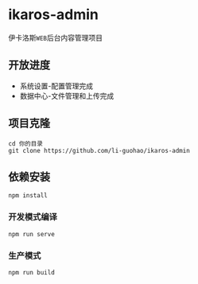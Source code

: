 # ikaros-admin
伊卡洛斯`WEB`后台内容管理项目

## 开放进度
- 系统设置-配置管理完成
- 数据中心-文件管理和上传完成

## 项目克隆
```
cd 你的目录
git clone https://github.com/li-guohao/ikaros-admin
```

## 依赖安装
```
npm install
```

### 开发模式编译
```
npm run serve
```

### 生产模式
```
npm run build
```
